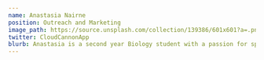 ```yaml
---
name: Anastasia Nairne
position: Outreach and Marketing
image_path: https://source.unsplash.com/collection/139386/601x601?a=.png
twitter: CloudCannonApp
blurb: Anastasia is a second year Biology student with a passion for space, who intends on studying astrobiology in the future.
---
```

